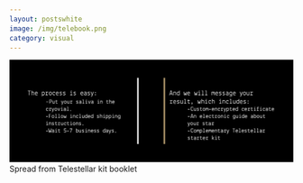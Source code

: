 ```yaml
---
layout: postswhite
image: /img/telebook.png
category: visual
---
```


<img src="/../img/book6.jpg" class="post" class="telespread">
<br>
Spread from Telestellar kit booklet

